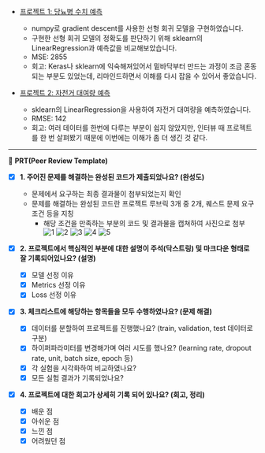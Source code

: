 - [프로젝트 1: 당뇨병 수치 예측](./diabetes.ipynb)
  - numpy로 gradient descent를 사용한 선형 회귀 모델을 구현하였습니다.
  - 구현한 선형 회귀 모델의 정확도를 판단하기 위해 sklearn의 LinearRegression과 예측값을 비교해보았습니다.
  - MSE: 2855
  - 회고: Keras나 sklearn에 익숙해져있어서 밑바닥부터 만드는 과정이 조금 혼동되는 부분도 있었는데, 리마인드하면서 이해를 다시 잡을 수 있어서 좋았습니다.
  
- [프로젝트 2: 자전거 대여량 예측](./bike-sharing-demand.ipynb)
  - sklearn의 LinearRegression을 사용하여 자전거 대여량을 예측하였습니다.
  - RMSE: 142
  - 회고: 여러 데이터를 한번에 다루는 부분이 쉽지 않았지만, 인터뷰 때 프로젝트를 한 번 살펴봤기 때문에 이번에는 이해가 좀 더 생긴 것 같다.
 
---------------------------------

  🔑 **PRT(Peer Review Template)**

- [x]  **1. 주어진 문제를 해결하는 완성된 코드가 제출되었나요? (완성도)**
    - 문제에서 요구하는 최종 결과물이 첨부되었는지 확인
    - 문제를 해결하는 완성된 코드란 프로젝트 루브릭 3개 중 2개, 
    퀘스트 문제 요구조건 등을 지칭
        - 해당 조건을 만족하는 부분의 코드 및 결과물을 캡쳐하여 사진으로 첨부
![1](https://github.com/ivvve/aiffel-repo/assets/168398983/fe5ee5a0-32f0-4aac-8ddd-2f253521cc96)
![2](https://github.com/ivvve/aiffel-repo/assets/168398983/36eb5e43-05ec-4392-a728-b45a222a6e61)
![3](https://github.com/ivvve/aiffel-repo/assets/168398983/be2e125e-65f0-4f76-b60e-29be59c756eb)
![4](https://github.com/ivvve/aiffel-repo/assets/168398983/db5098e1-40a3-4325-97d7-c2997c036500)
![5](https://github.com/ivvve/aiffel-repo/assets/168398983/dff5a0a9-8ce7-407b-98aa-f40ab9896f64)

- [x]  **2. 프로젝트에서 핵심적인 부분에 대한 설명이 주석(닥스트링) 및 마크다운 형태로 잘 기록되어있나요? (설명)**
    - [x]  모델 선정 이유
    - [x]  Metrics 선정 이유
    - [x]  Loss 선정 이유

- [x]  **3. 체크리스트에 해당하는 항목들을 모두 수행하였나요? (문제 해결)**
    - [x]  데이터를 분할하여 프로젝트를 진행했나요? (train, validation, test 데이터로 구분)
    - [x]  하이퍼파라미터를 변경해가며 여러 시도를 했나요? (learning rate, dropout rate, unit, batch size, epoch 등)
    - [x]  각 실험을 시각화하여 비교하였나요?
    - [x]  모든 실험 결과가 기록되었나요?

- [x]  **4. 프로젝트에 대한 회고가 상세히 기록 되어 있나요? (회고, 정리)**
    - [x]  배운 점
    - [x]  아쉬운 점
    - [x]  느낀 점
    - [x]  어려웠던 점

